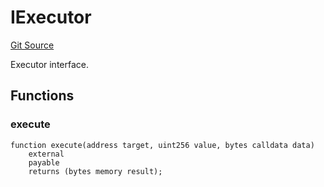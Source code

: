 # IExecutor
[Git Source](https://github.com/NaniDAO/accounts/blob/e66e0bb629a546845f0f148f99320ebf78829ff1/src/validators/PermitValidator.sol)

Executor interface.


## Functions
### execute


```solidity
function execute(address target, uint256 value, bytes calldata data)
    external
    payable
    returns (bytes memory result);
```

